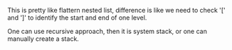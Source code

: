 
This is pretty like flattern nested list, difference is like we need to check '[' and ']' to identify the start and end of one level.      

One can use recursive approach, then it is system stack,  or one can manually create a stack.   

